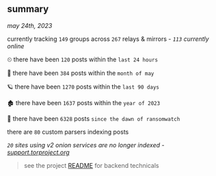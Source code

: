 
## summary
_may 24th, 2023_

currently tracking `149` groups across `267` relays & mirrors - _`113` currently online_

⏲ there have been `120` posts within the `last 24 hours`

🦈 there have been `384` posts within the `month of may`

🪐 there have been `1270` posts within the `last 90 days`

🏚 there have been `1637` posts within the `year of 2023`

🦕 there have been `6328` posts `since the dawn of ransomwatch`

there are `80` custom parsers indexing posts

_`20` sites using v2 onion services are no longer indexed - [support.torproject.org](https://support.torproject.org/onionservices/v2-deprecation/)_

> see the project [README](https://github.com/joshhighet/ransomwatch#ransomwatch--) for backend technicals
